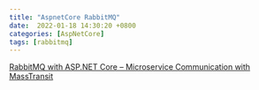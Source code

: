 ```yaml
---
title: "AspnetCore RabbitMQ"
date:  2022-01-18 14:30:20 +0800
categories: [AspNetCore]
tags: [rabbitmq]
---
```


[RabbitMQ with ASP.NET Core – Microservice Communication with MassTransit](https://codewithmukesh.com/blog/rabbitmq-with-aspnet-core-microservice/)
